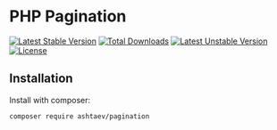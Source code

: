 PHP Pagination
=============

[![Latest Stable Version](https://poser.pugx.org/ashtaev/pagination/v/stable)](https://packagist.org/packages/ashtaev/pagination)
[![Total Downloads](https://poser.pugx.org/ashtaev/pagination/downloads)](https://packagist.org/packages/ashtaev/pagination)
[![Latest Unstable Version](https://poser.pugx.org/ashtaev/pagination/v/unstable)](https://packagist.org/packages/ashtaev/pagination)
[![License](https://poser.pugx.org/ashtaev/pagination/license)](https://packagist.org/packages/ashtaev/pagination)

## Installation

Install with composer: 

    composer require ashtaev/pagination
